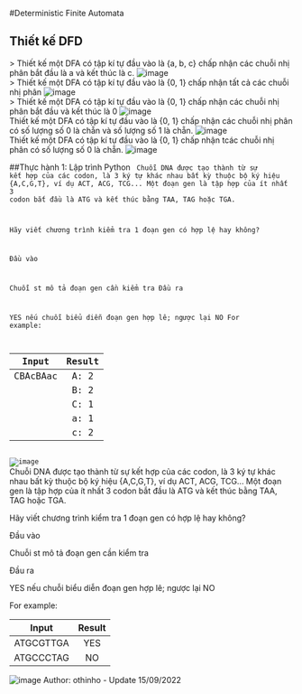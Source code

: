 #Deterministic Finite Automata

## Thiết kế DFD

<aside>
> Thiết kế một DFA có tập kí tự đầu vào là {a, b, c} chấp nhận các chuỗi nhị phân bắt đầu là a và kết thúc là c.

<img src="https://i.ibb.co/jrNzjCV/image.png" alt="image" border="0">
</aside>

<aside>
> Thiết kế một DFA có tập kí tự đầu vào là {0, 1} chấp nhận tất cả các chuỗi nhị phân

 <img src="https://i.ibb.co/JvswYWf/image.png" alt="image" border="0">

</aside>

<aside>
> Thiết kế một DFA có tập kí tự đầu vào là {0, 1} chấp nhận các chuỗi nhị phân bắt đầu và kết thúc là 0
<img src="https://i.ibb.co/M8hRRKM/image.png" alt="image" border="0">
</aside>

<aside>
Thiết kế một DFA có tập kí tự đầu vào là {0, 1} chấp nhận các chuỗi nhị phân có số lượng số 0 là chẵn và số lượng số 1 là chẵn.
<img src="https://i.ibb.co/pRNxrCt/image.png" alt="image" border="0">
</aside>

<aside>
Thiết kế một DFA có tập kí tự đầu vào là {0, 1} chấp nhận tcác chuỗi nhị phân có số lượng số 0 là chẵn.
<img src="https://i.ibb.co/v1ynR1G/image.png" alt="image" border="0">
</aside>

##Thực hành 1: Lập trình Python
<Code>
Chuỗi DNA được tạo thành từ sự kết hợp của các codon, là 3 ký tự khác nhau bất kỳ thuộc bộ ký hiệu {A,C,G,T}, ví dụ ACT, ACG, TCG... Một đoạn gen là tập hợp của ít nhất 3 codon bắt đầu là ATG và kết thúc bằng TAA, TAG hoặc TGA.

Hãy viết chương trình kiểm tra 1 đoạn gen có hợp lệ hay không?

Đầu vào

Chuỗi st mô tả đoạn gen cần kiểm tra
Đầu ra

YES nếu chuỗi biểu diễn đoạn gen hợp lê; ngược lại NO
For example:

|Input	|Result|
|:----:|:------:| 
|CBAcBAac|A: 2|
|       |B: 2|
|       |C: 1|
|       |a: 1|
|       |c: 2|

<img src="https://i.ibb.co/1zGpRMh/image.png" alt="image" border="0">
</Code>

<info>
Chuỗi DNA được tạo thành từ sự kết hợp của các codon, là 3 ký tự khác nhau bất kỳ thuộc bộ ký hiệu {A,C,G,T}, ví dụ ACT, ACG, TCG... Một đoạn gen là tập hợp của ít nhất 3 codon bắt đầu là ATG và kết thúc bằng TAA, TAG hoặc TGA.


Hãy viết chương trình kiểm tra 1 đoạn gen có hợp lệ hay không?


Đầu vào


Chuỗi st mô tả đoạn gen cần kiểm tra


Đầu ra


YES nếu chuỗi biểu diễn đoạn gen hợp lê; ngược lại NO



For example:
 
|Input	|Result|
|:----:|:------:| 
|ATGCGTTGA | YES |
|  ATGCCCTAG | NO |

<img src="https://i.ibb.co/pwPx59c/image.png" alt="image" border="0">





</info>

<create>
Author: othinho - Update 15/09/2022
</create>
